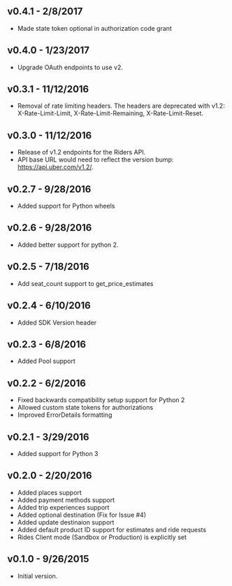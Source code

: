 
v0.4.1 - 2/8/2017
-------------------
- Made state token optional in authorization code grant

v0.4.0 - 1/23/2017
-------------------
- Upgrade OAuth endpoints to use v2.

v0.3.1 - 11/12/2016
-------------------
- Removal of rate limiting headers. The headers are deprecated with v1.2: X-Rate-Limit-Limit, X-Rate-Limit-Remaining, X-Rate-Limit-Reset.

v0.3.0 - 11/12/2016
-------------------
- Release of v1.2 endpoints for the Riders API.
- API base URL would need to reflect the version bump: https://api.uber.com/v1.2/.

v0.2.7 - 9/28/2016
-------------------
- Added support for Python wheels

v0.2.6 - 9/28/2016
------------------
 - Added better support for python 2.

v0.2.5 - 7/18/2016
------------------
 - Add seat_count support to get_price_estimates

v0.2.4 - 6/10/2016
------------------
 - Added SDK Version header

v0.2.3 - 6/8/2016
-----------------
 - Added Pool support

v0.2.2 - 6/2/2016
-----------------
 - Fixed backwards compatibility setup support for Python 2
 - Allowed custom state tokens for authorizations
 - Improved ErrorDetails formatting

v0.2.1 - 3/29/2016
------------------
 - Added support for Python 3

v0.2.0 - 2/20/2016
------------------
 - Added places support
 - Added payment methods support
 - Added trip experiences support
 - Added optional destination (Fix for Issue #4)
 - Added update destinaion support
 - Added default product ID support for estimates and ride requests
 - Rides Client mode (Sandbox or Production) is explicitly set

v0.1.0 - 9/26/2015
------------------
 - Initial version.
